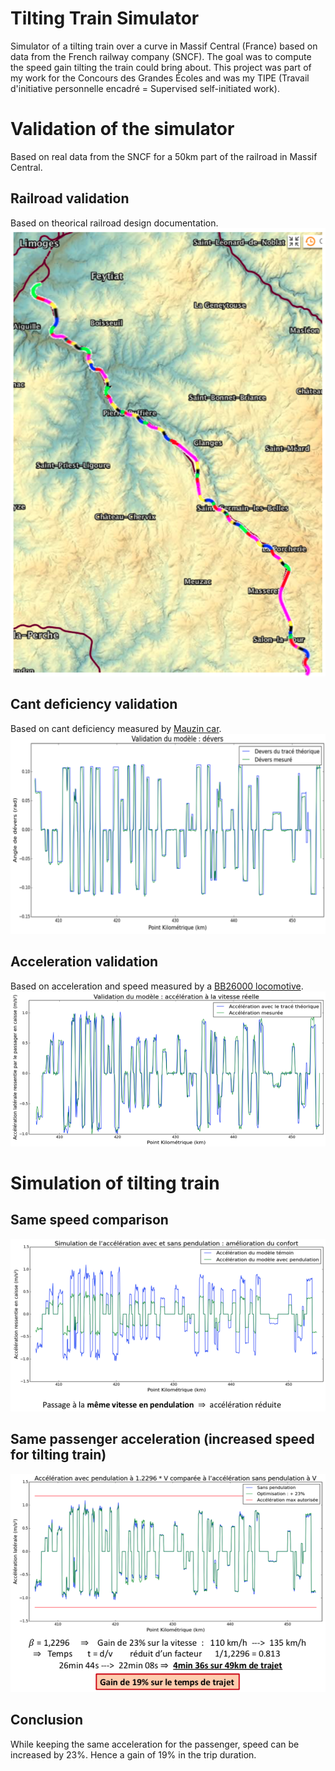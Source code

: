 # Tilting Train Simulator
Simulator of a tilting train over a curve in Massif Central (France) based on data from the French railway company (SNCF). The goal was to compute the speed gain tilting the train could bring about. This project was part of my work for the Concours des Grandes Écoles and was my TIPE (Travail d'initiative personnelle encadré = Supervised self-initiated work).

# Validation of the simulator
Based on real data from the SNCF for a 50km part of the railroad in Massif Central.

## Railroad validation
Based on theorical railroad design documentation.
![](images/validation_trace.png)

## Cant deficiency validation
Based on cant deficiency measured by [Mauzin car](https://fr.wikipedia.org/wiki/Voiture_Mauzin).
![](images/validation_devers.png)

## Acceleration validation
Based on acceleration and speed measured by a [BB26000 locomotive](https://en.wikipedia.org/wiki/SNCF_Class_BB_26000).
![](images/validation_acceleration.png)

# Simulation of tilting train
## Same speed comparison
![](images/simulation_same_speed.png)

## Same passenger acceleration (increased speed for tilting train)
![](images/simulation_increased_speed.png)

## Conclusion
While keeping the same acceleration for the passenger, speed can be increased by 23%.
Hence a gain of 19% in the trip duration.
